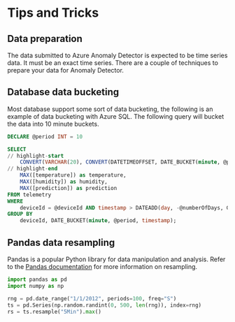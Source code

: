 # Tips and Tricks

## Data preparation

The data submitted to Azure Anomaly Detector is expected to be time series data. It must be an exact time series. There are a couple of techniques to prepare your data for Anomaly Detector.

## Database data bucketing

Most database support some sort of data bucketing, the following is an example of data bucketing with Azure SQL. The following query will bucket the data into 10 minute buckets.

```sql
DECLARE @period INT = 10

SELECT
// highlight-start
    CONVERT(VARCHAR(20), CONVERT(DATETIMEOFFSET, DATE_BUCKET(minute, @period, timestamp)), 127) AS timestamp,
// highlight-end
    MAX([temperature]) as temperature,
    MAX([humidity]) as humidity,
    MAX([prediction]) as prediction
FROM telemetry
WHERE
    deviceId = @deviceId AND timestamp > DATEADD(day, -@numberOfDays, GETDATE())
GROUP BY
    deviceId, DATE_BUCKET(minute, @period, timestamp);

```

## Pandas data resampling

Pandas is a popular Python library for data manipulation and analysis. Refer to the [Pandas documentation](https://pandas.pydata.org/pandas-docs/stable/user_guide/timeseries.html#resampling) for more information on resampling.

```python
import pandas as pd
import numpy as np

rng = pd.date_range("1/1/2012", periods=100, freq="S")
ts = pd.Series(np.random.randint(0, 500, len(rng)), index=rng)
rs = ts.resample("5Min").max()
```
